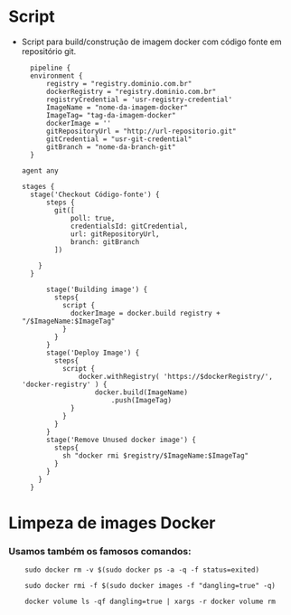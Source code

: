 # Script

- Script para build/construção de imagem docker com código fonte em repositório git.


        pipeline {
        environment {
            registry = "registry.dominio.com.br"
            dockerRegistry = "registry.dominio.com.br"
            registryCredential = 'usr-registry-credential'
            ImageName = "nome-da-imagem-docker"
            ImageTag= "tag-da-imagem-docker"
            dockerImage = ''
            gitRepositoryUrl = "http://url-repositorio.git"
            gitCredential = "usr-git-credential"
            gitBranch = "nome-da-branch-git"
        }

      agent any
      
      stages {
        stage('Checkout Código-fonte') {
            steps {
              git([
                  poll: true,
                  credentialsId: gitCredential,
                  url: gitRepositoryUrl,
                  branch: gitBranch
              ])

          }
        }
        
            stage('Building image') {
              steps{
                script {
                  dockerImage = docker.build registry + "/$ImageName:$ImageTag"
                }
              }
            }
            stage('Deploy Image') {
              steps{
                script {
                    docker.withRegistry( 'https://$dockerRegistry/', 'docker-registry' ) {
                        docker.build(ImageName)
                            .push(ImageTag)
                  }
                }
              }
            }
            stage('Remove Unused docker image') {
              steps{
                sh "docker rmi $registry/$ImageName:$ImageTag"
              }
            }
          }
        }



# Limpeza de images Docker
### Usamos também os famosos comandos:

        sudo docker rm -v $(sudo docker ps -a -q -f status=exited)

        sudo docker rmi -f $(sudo docker images -f "dangling=true" -q)

        docker volume ls -qf dangling=true | xargs -r docker volume rm
